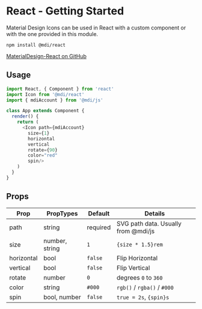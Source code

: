 # React - Getting Started

Material Design Icons can be used in React with a custom component or with the one provided in this module.

```
npm install @mdi/react
```

[MaterialDesign-React on GitHub](https://github.com/Templarian/MaterialDesign-React)

## Usage

```javascript
import React, { Component } from 'react'
import Icon from '@mdi/react'
import { mdiAccount } from '@mdi/js'

class App extends Component {
  render() {
    return (
      <Icon path={mdiAccount}
        size={1}
        horizontal
        vertical
        rotate={90}
        color="red"
        spin/>
    )
  }
} 
```

## Props

| Prop       | PropTypes      | Default  | Details |
|------------|----------------|----------|---------|
| path       | string         | required | SVG path data. Usually from @mdi/js |
| size       | number, string | `1`      | `{size * 1.5}rem` |
| horizontal | bool           | `false ` | Flip Horizontal |
| vertical   | bool           | `false`  | Flip Vertical |
| rotate     | number         | `0 `     | degrees `0` to `360` |
| color      | string         | `#000`   | `rgb()` / `rgba()` / `#000` |
| spin       | bool, number   | `false`  | `true = 2s`, `{spin}s` |
